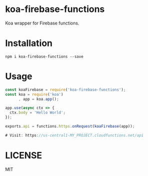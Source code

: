 # koa-firebase-functions

Koa wrapper for Firebase functions.

# Installation

```
npm i koa-firebase-functions --save
```

# Usage

```js
const koaFirebase = require('koa-firebase-functions');
const koa = require('koa')
      , app = koa.app();

app.use(async ctx => {
  ctx.body = 'Hello World';
});

exports.api = functions.https.onRequest(koaFirebase(app));

# Visit: https://us-central1-MY_PROJECT.cloudfunctions.net/api
```

# LICENSE
MIT
